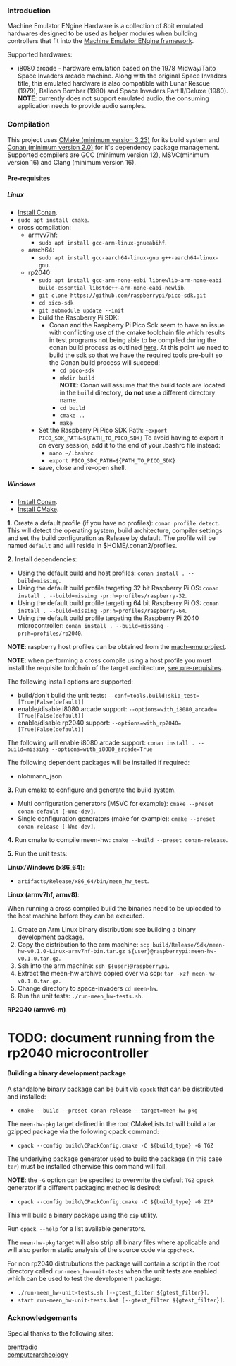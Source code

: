 ### Introduction

Machine Emulator ENgine Hardware is a collection of 8bit emulated hardwares designed to be used as helper modules when building controllers that fit into the [Machine Emulator ENgine framework](http://github.com/nbeddows/mach-emu/).

Supported hardwares:

- i8080 arcade - hardware emulation based on the 1978 Midway/Taito Space Invaders arcade machine. Along with the original Space Invaders title, this emulated hardware is also compatible with Lunar Rescue (1979), Balloon Bomber (1980) and Space Invaders Part II/Deluxe (1980). **NOTE**: currently does not support emulated audio, the consuming application needs to provide audio samples.

### Compilation

This project uses [CMake (minimum version 3.23)](https://cmake.org/) for its build system and [Conan (minimum version 2.0)](https://conan.io/) for it's dependency package management. Supported compilers are GCC (minimum version 12), MSVC(minimum version 16) and Clang (minimum version 16).

#### Pre-requisites

##### Linux

- [Install Conan](https://conan.io/downloads/).
- `sudo apt install cmake`.
- cross compilation:
  - armvv7hf:
    - `sudo apt install gcc-arm-linux-gnueabihf`.
  - aarch64:
    - `sudo apt install gcc-aarch64-linux-gnu g++-aarch64-linux-gnu`.
  - rp2040:
    - `sudo apt install gcc-arm-none-eabi libnewlib-arm-none-eabi build-essential libstdc++-arm-none-eabi-newlib`.
    - `git clone https://github.com/raspberrypi/pico-sdk.git`
    - `cd pico-sdk`
    - `git submodule update --init`
    - build the Raspberry Pi SDK:
      - Conan and the Raspberry Pi Pico Sdk seem to have an issue with conflicting use of the cmake toolchain file
        which results in test programs not being able to be compiled during the conan build process as outlined [here](https://github.com/raspberrypi/pico-sdk/issues/1693).
        At this point we need to build the sdk so that we have the required tools pre-built so the Conan build process will succeed:
        - `cd pico-sdk`
        - `mkdir build`<br>
           **NOTE**: Conan will assume that the build tools are located in the `build` directory, **do not** use a different directory name.
        - `cd build`
        - `cmake ..`
        - `make`
    - Set the Raspberry Pi Pico SDK Path:
        -`export PICO_SDK_PATH=${PATH_TO_PICO_SDK}`
        To avoid having to export it on every session, add it to the end of your .bashrc file instead:
        - `nano ~/.bashrc`
        - `export PICO_SDK_PATH=${PATH_TO_PICO_SDK}`
	- save, close and re-open shell.

##### Windows

- [Install Conan](https://conan.io/downloads).
- [Install CMake](https://cmake.org/download/).

**1.** Create a default profile (if you have no profiles): `conan profile detect`. This will detect the operating system, build architecture, compiler settings and set the build configuration as Release by default. The profile will be named `default` and will reside in $HOME/.conan2/profiles. 

**2.** Install dependencies:
- Using the default build and host profiles: `conan install . --build=missing`.
- Using the default build profile targeting 32 bit Raspberry Pi OS: `conan install . --build=missing -pr:h=profiles/raspberry-32`.<br>
- Using the default build profile targeting 64 bit Raspberry Pi OS: `conan install . --build=missing -pr:h=profiles/raspberry-64`.<br>
- Using the default build profile targeting the Raspberry Pi 2040 microcontroller: `conan install . --build=missing -pr:h=profiles/rp2040`.<br>

**NOTE**: raspberry host profiles can be obtained from the [mach-emu project](https://github.com/nbeddows/mach-emu/tree/main/profiles).

**NOTE**: when performing a cross compile using a host profile you must install the requisite toolchain of the target architecture, [see pre-requisites](#pre-requisites).

The following install options are supported:
- build/don't build the unit tests: `--conf=tools.build:skip_test=[True|False(default)]`
- enable/disable i8080 arcade support: `--options=with_i8080_arcade=[True|False(default)]`
- enable/disable rp2040 support: `--options=with_rp2040=[True|False(default)]`

The following will enable i8080 arcade support: `conan install . --build=missing --options=with_i8080_arcade=True`

The following dependent packages will be installed if required:

- nlohmann_json

**3.** Run cmake to configure and generate the build system.

- Multi configuration generators (MSVC for example): `cmake --preset conan-default [-Wno-dev]`.
- Single configuration generators (make for example): `cmake --preset conan-release [-Wno-dev]`.

**4.** Run cmake to compile meen-hw: `cmake --build --preset conan-release`.

**5.** Run the unit tests:

**Linux/Windows (x86_64)**:
- `artifacts/Release/x86_64/bin/meen_hw_test`.

**Linux (armv7hf, armv8)**:

When running a cross compiled build the binaries need to be uploaded to the host machine before they can be executed.
1. Create an Arm Linux binary distribution: see building a binary development package. 
2. Copy the distribution to the arm machine: `scp build/Release/Sdk/meen-hw-v0.1.0-Linux-armv7hf-bin.tar.gz ${user}@raspberrypi:meen-hw-v0.1.0.tar.gz`.
3. Ssh into the arm machine: `ssh ${user}@raspberrypi`.
4. Extract the meen-hw archive copied over via scp: `tar -xzf meen-hw-v0.1.0.tar.gz`.
5. Change directory to space-invaders `cd meen-hw`.
6. Run the unit tests: `./run-meen_hw-tests.sh`.<br>

**RP2040 (armv6-m)**

# TODO: document running from the rp2040 microcontroller

#### Building a binary development package

A standalone binary package can be built via `cpack` that can be distributed and installed:

- `cmake --build --preset conan-release --target=meen-hw-pkg`

The `meen-hw-pkg` target defined in the root CMakeLists.txt will build a tar gzipped package via the following cpack command:

- `cpack --config build\CPackConfig.cmake -C ${build_type} -G TGZ`

The underlying package generator used to build the package (in this case `tar`) must be installed otherwise this command will fail.

**NOTE**: the `-G` option can be specifed to overwrite the default `TGZ` cpack generator if a different packaging method is desired:

- `cpack --config build\CPackConfig.cmake -C ${build_type} -G ZIP`

This will build a binary package using the `zip` utility.

Run `cpack --help` for a list available generators.

The `meen-hw-pkg` target will also strip all binary files where applicable and will also perform static analysis of the source code via `cppcheck`.

For non rp2040 distrubutions the package will contain a script in the root directory called `run-meen_hw-unit-tests` when the unit tests are enabled which can be used to test the development package:
- `./run-meen_hw-unit-tests.sh [--gtest_filter ${gtest_filter}]`.
- `start run-meen_hw-unit-tests.bat [--gtest_filter ${gtest_filter}]`.

### Acknowledgements

Special thanks to the following sites:

[brentradio](http://www.brentradio.com/SpaceInvaders.htm)<br>
[computerarcheology](https://computerarcheology.com/Arcade/SpaceInvaders/Hardware.html)<br>
